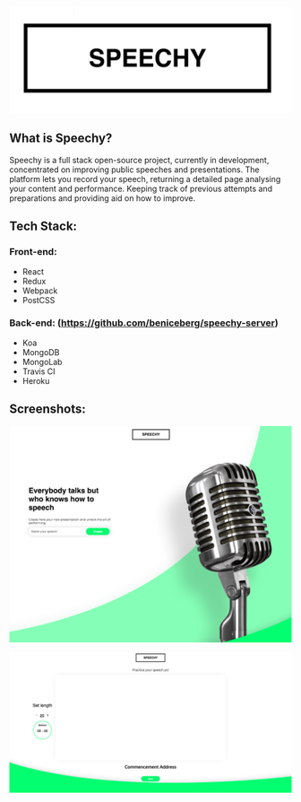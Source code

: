 ![Speechy](https://github.com/beniceberg/speechy/blob/master/src/assets/screenshot/Screen%20Shot%202018-04-02%20at%2012.49.10.png)



## What is Speechy?

Speechy is a full stack open-source project, currently in development, concentrated on improving public speeches and presentations. The platform lets you record your speech, returning a detailed page analysing your content and performance. Keeping track of previous attempts and preparations and providing aid on how to improve.



## Tech Stack:

### Front-end:

- React
- Redux
- Webpack
- PostCSS

### Back-end: (<https://github.com/beniceberg/speechy-server>)

- Koa
- MongoDB
- MongoLab
- Travis CI
- Heroku

## Screenshots:

![Speechy-landing](https://github.com/beniceberg/speechy/blob/master/src/assets/screenshot/Screen%20Shot%202018-04-02%20at%2012.54.04.png)

![Speechy-presentation](https://github.com/beniceberg/speechy/blob/master/src/assets/screenshot/Screen%20Shot%202018-04-02%20at%2014.28.05.png)
